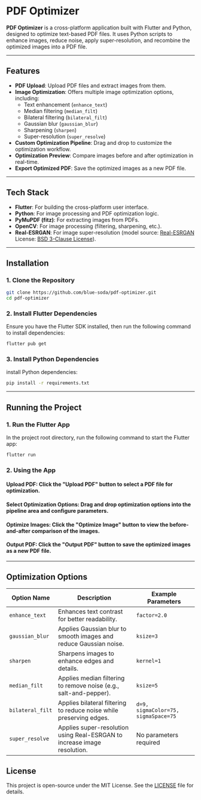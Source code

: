 # PDF Optimizer

**PDF Optimizer** is a cross-platform application built with Flutter and Python, designed to optimize text-based PDF files. It uses Python scripts to enhance images, reduce noise, apply super-resolution, and recombine the optimized images into a PDF file.

---

## Features

- **PDF Upload**: Upload PDF files and extract images from them.
- **Image Optimization**: Offers multiple image optimization options, including:
  - Text enhancement (`enhance_text`)
  - Median filtering (`median_filt`)
  - Bilateral filtering (`bilateral_filt`)
  - Gaussian blur (`gaussian_blur`)
  - Sharpening (`sharpen`)
  - Super-resolution (`super_resolve`)
- **Custom Optimization Pipeline**: Drag and drop to customize the optimization workflow.
- **Optimization Preview**: Compare images before and after optimization in real-time.
- **Export Optimized PDF**: Save the optimized images as a new PDF file.

---

## Tech Stack

- **Flutter**: For building the cross-platform user interface.
- **Python**: For image processing and PDF optimization logic.
- **PyMuPDF (fitz)**: For extracting images from PDFs.
- **OpenCV**: For image processing (filtering, sharpening, etc.).
- **Real-ESRGAN**: For image super-resolution (model source: [Real-ESRGAN](https://github.com/sberbank-ai/Real-ESRGAN.git) License: [BSD 3-Clause License](BSD_LICENSE)).

---

## Installation

### 1. Clone the Repository
```bash
git clone https://github.com/blue-soda/pdf-optimizer.git
cd pdf-optimizer
```

### 2. Install Flutter Dependencies
Ensure you have the Flutter SDK installed, then run the following command to install dependencies:
```bash
flutter pub get
```

### 3. Install Python Dependencies
install Python dependencies:
```bash
pip install -r requirements.txt
```

---
## Running the Project
### 1. Run the Flutter App
In the project root directory, run the following command to start the Flutter app:
```bash
flutter run
```

### 2. Using the App
#### Upload PDF: Click the "Upload PDF" button to select a PDF file for optimization.

#### Select Optimization Options: Drag and drop optimization options into the pipeline area and configure parameters.

#### Optimize Images: Click the "Optimize Image" button to view the before-and-after comparison of the images.

#### Output PDF: Click the "Output PDF" button to save the optimized images as a new PDF file.
---

## Optimization Options

| Option Name      | Description                                                          | Example Parameters          |
|------------------|----------------------------------------------------------------------|-----------------------------|
| `enhance_text`   | Enhances text contrast for better readability.                       | `factor=2.0`                |
| `gaussian_blur`  | Applies Gaussian blur to smooth images and reduce Gaussian noise.    | `ksize=3`                   |
| `sharpen`        | Sharpens images to enhance edges and details.                        | `kernel=1`                  |
| `median_filt`    | Applies median filtering to remove noise (e.g., salt-and-pepper).    | `ksize=5`                   |
| `bilateral_filt` | Applies bilateral filtering to reduce noise while preserving edges.  | `d=9, sigmaColor=75, sigmaSpace=75` |
| `super_resolve`  | Applies super-resolution using Real-ESRGAN to increase image resolution. | No parameters required      |

## License

This project is open-source under the MIT License. See the [LICENSE](LICENSE) file for details.
